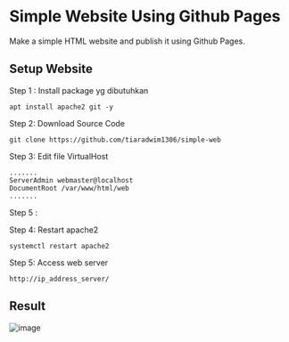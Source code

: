 # Simple Website Using Github Pages
Make a simple HTML website and publish it using Github Pages.  

## Setup Website
Step 1 : Install package yg dibutuhkan

    apt install apache2 git -y
    
Step 2: Download Source Code

    git clone https://github.com/tiaradwim1306/simple-web

Step 3: Edit file VirtualHost

    .......
    ServerAdmin webmaster@localhost
    DocumentRoot /var/www/html/web
    .......

Step 5 : 

    
    
Step 4: Restart apache2 

    systemctl restart apache2

Step 5: Access web server

    http://ip_address_server/  

## Result
![image](https://github.com/tiaradwim1306/simple-web/assets/120786669/a12cf73a-0836-4e01-9e7e-d14551cbe4aa)

